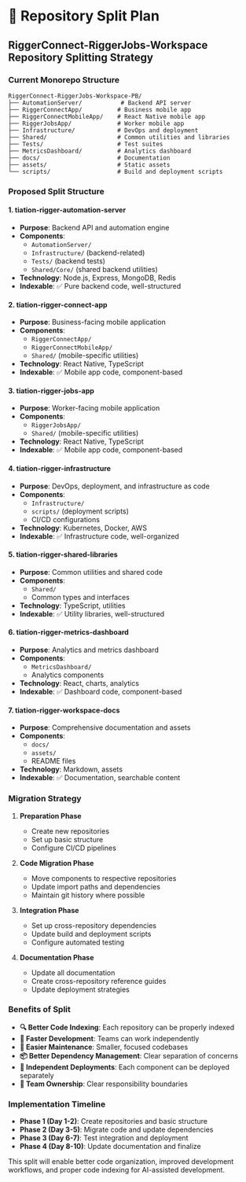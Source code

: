 # 🔄 Repository Split Plan

## RiggerConnect-RiggerJobs-Workspace Repository Splitting Strategy

### Current Monorepo Structure
```
RiggerConnect-RiggerJobs-Workspace-PB/
├── AutomationServer/           # Backend API server
├── RiggerConnectApp/          # Business mobile app
├── RiggerConnectMobileApp/    # React Native mobile app
├── RiggerJobsApp/             # Worker mobile app
├── Infrastructure/            # DevOps and deployment
├── Shared/                    # Common utilities and libraries
├── Tests/                     # Test suites
├── MetricsDashboard/          # Analytics dashboard
├── docs/                      # Documentation
├── assets/                    # Static assets
└── scripts/                   # Build and deployment scripts
```

### Proposed Split Structure

#### 1. **tiation-rigger-automation-server**
- **Purpose**: Backend API and automation engine
- **Components**: 
  - `AutomationServer/`
  - `Infrastructure/` (backend-related)
  - `Tests/` (backend tests)
  - `Shared/Core/` (shared backend utilities)
- **Technology**: Node.js, Express, MongoDB, Redis
- **Indexable**: ✅ Pure backend code, well-structured

#### 2. **tiation-rigger-connect-app**
- **Purpose**: Business-facing mobile application
- **Components**:
  - `RiggerConnectApp/`
  - `RiggerConnectMobileApp/`
  - `Shared/` (mobile-specific utilities)
- **Technology**: React Native, TypeScript
- **Indexable**: ✅ Mobile app code, component-based

#### 3. **tiation-rigger-jobs-app**
- **Purpose**: Worker-facing mobile application
- **Components**:
  - `RiggerJobsApp/`
  - `Shared/` (mobile-specific utilities)
- **Technology**: React Native, TypeScript
- **Indexable**: ✅ Mobile app code, component-based

#### 4. **tiation-rigger-infrastructure**
- **Purpose**: DevOps, deployment, and infrastructure as code
- **Components**:
  - `Infrastructure/`
  - `scripts/` (deployment scripts)
  - CI/CD configurations
- **Technology**: Kubernetes, Docker, AWS
- **Indexable**: ✅ Infrastructure code, well-organized

#### 5. **tiation-rigger-shared-libraries**
- **Purpose**: Common utilities and shared code
- **Components**:
  - `Shared/`
  - Common types and interfaces
- **Technology**: TypeScript, utilities
- **Indexable**: ✅ Utility libraries, well-structured

#### 6. **tiation-rigger-metrics-dashboard**
- **Purpose**: Analytics and metrics dashboard
- **Components**:
  - `MetricsDashboard/`
  - Analytics components
- **Technology**: React, charts, analytics
- **Indexable**: ✅ Dashboard code, component-based

#### 7. **tiation-rigger-workspace-docs**
- **Purpose**: Comprehensive documentation and assets
- **Components**:
  - `docs/`
  - `assets/`
  - README files
- **Technology**: Markdown, assets
- **Indexable**: ✅ Documentation, searchable content

### Migration Strategy

1. **Preparation Phase**
   - Create new repositories
   - Set up basic structure
   - Configure CI/CD pipelines

2. **Code Migration Phase**
   - Move components to respective repositories
   - Update import paths and dependencies
   - Maintain git history where possible

3. **Integration Phase**
   - Set up cross-repository dependencies
   - Update build and deployment scripts
   - Configure automated testing

4. **Documentation Phase**
   - Update all documentation
   - Create cross-repository reference guides
   - Update deployment strategies

### Benefits of Split

- **🔍 Better Code Indexing**: Each repository can be properly indexed
- **🚀 Faster Development**: Teams can work independently
- **🔧 Easier Maintenance**: Smaller, focused codebases
- **📦 Better Dependency Management**: Clear separation of concerns
- **🔄 Independent Deployments**: Each component can be deployed separately
- **👥 Team Ownership**: Clear responsibility boundaries

### Implementation Timeline

- **Phase 1 (Day 1-2)**: Create repositories and basic structure
- **Phase 2 (Day 3-5)**: Migrate code and update dependencies
- **Phase 3 (Day 6-7)**: Test integration and deployment
- **Phase 4 (Day 8-10)**: Update documentation and finalize

This split will enable better code organization, improved development workflows, and proper code indexing for AI-assisted development.
